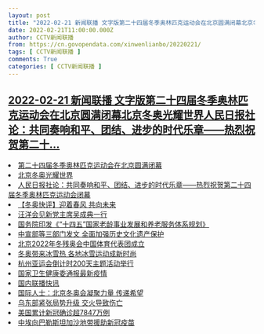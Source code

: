 ```yaml
---
layout: post
title: "2022-02-21 新闻联播 文字版第二十四届冬季奥林匹克运动会在北京圆满闭幕北京冬奥光耀世界人民日报社论：共同奏响和平、团结、进步的时代乐章——热烈祝贺第二十"
date: 2022-02-21T11:00:00.000Z
author: CCTV新闻联播
from: https://cn.govopendata.com/xinwenlianbo/20220221/
tags: [ CCTV新闻联播 ]
comments: True
categories: [ CCTV新闻联播 ]
---
```

<!--1645441200000-->
[2022-02-21 新闻联播 文字版第二十四届冬季奥林匹克运动会在北京圆满闭幕北京冬奥光耀世界人民日报社论：共同奏响和平、团结、进步的时代乐章——热烈祝贺第二十...](https://cn.govopendata.com/xinwenlianbo/20220221/)
------

<div>
<li><a target="_blank" href="https://cn.govopendata.com/xinwenlianbo/20220221/#280087">第二十四届冬季奥林匹克运动会在北京圆满闭幕</a></li><li><a target="_blank" href="https://cn.govopendata.com/xinwenlianbo/20220221/#280088">北京冬奥光耀世界</a></li><li><a target="_blank" href="https://cn.govopendata.com/xinwenlianbo/20220221/#280089">人民日报社论：共同奏响和平、团结、进步的时代乐章——热烈祝贺第二十四届冬季奥林匹克运动会闭幕</a></li><li><a target="_blank" href="https://cn.govopendata.com/xinwenlianbo/20220221/#280090">【冬奥快评】迎着春风 共向未来</a></li><li><a target="_blank" href="https://cn.govopendata.com/xinwenlianbo/20220221/#280091">汪洋会见新党主席吴成典一行</a></li><li><a target="_blank" href="https://cn.govopendata.com/xinwenlianbo/20220221/#280092">国务院印发《“十四五”国家老龄事业发展和养老服务体系规划》</a></li><li><a target="_blank" href="https://cn.govopendata.com/xinwenlianbo/20220221/#280093">中宣部等三部门发文 全面加强历史文化遗产保护</a></li><li><a target="_blank" href="https://cn.govopendata.com/xinwenlianbo/20220221/#280094">北京2022年冬残奥会中国体育代表团成立</a></li><li><a target="_blank" href="https://cn.govopendata.com/xinwenlianbo/20220221/#280095">冬奥带来冰雪热 各地冰雪运动成新时尚</a></li><li><a target="_blank" href="https://cn.govopendata.com/xinwenlianbo/20220221/#280096">杭州亚运会倒计时200天主题活动举行</a></li><li><a target="_blank" href="https://cn.govopendata.com/xinwenlianbo/20220221/#280097">国家卫生健康委通报最新疫情</a></li><li><a target="_blank" href="https://cn.govopendata.com/xinwenlianbo/20220221/#280098">国内联播快讯</a></li><li><a target="_blank" href="https://cn.govopendata.com/xinwenlianbo/20220221/#280099">国际人士：北京冬奥会凝聚力量 传递希望</a></li><li><a target="_blank" href="https://cn.govopendata.com/xinwenlianbo/20220221/#280100">乌东部紧张局势升级 交火导致伤亡</a></li><li><a target="_blank" href="https://cn.govopendata.com/xinwenlianbo/20220221/#280101">美国累计新冠确诊超7847万例</a></li><li><a target="_blank" href="https://cn.govopendata.com/xinwenlianbo/20220221/#280102">中埃向巴勒斯坦加沙地带援助新冠疫苗</a></li>
</div>
